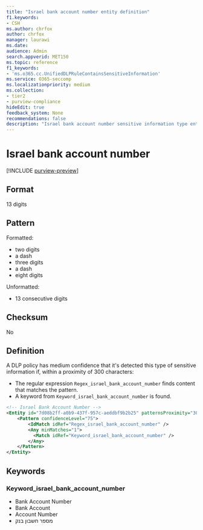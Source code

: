 ```yaml
---
title: "Israel bank account number entity definition"
f1.keywords:
- CSH
ms.author: chrfox
author: chrfox
manager: laurawi
ms.date:
audience: Admin
search.appverid: MET150
ms.topic: reference
f1_keywords:
- 'ms.o365.cc.UnifiedDLPRuleContainsSensitiveInformation'
ms.service: O365-seccomp
ms.localizationpriority: medium
ms.collection:
- tier2
- purview-compliance
hideEdit: true
feedback_system: None
recommendations: false
description: "Israel bank account number sensitive information type entity definition."
---
```


# Israel bank account number

[!INCLUDE [purview-preview](../includes/purview-preview.md)]

## Format

13 digits

## Pattern

Formatted:

- two digits
- a dash
- three digits
- a dash
- eight digits

Unformatted:

- 13 consecutive digits

## Checksum

No

## Definition

A DLP policy has medium confidence that it's detected this type of sensitive information if, within a proximity of 300 characters:

- The regular expression `Regex_israel_bank_account_number` finds content that matches the pattern.
- A keyword from `Keyword_israel_bank_account_number` is found.

```xml
<!-- Israel Bank Account Number -->
<Entity id="7d08b2ff-a0b9-437f-957c-aeddbf9b2b25" patternsProximity="300" recommendedConfidence="75">
    <Pattern confidenceLevel="75">
        <IdMatch idRef="Regex_israel_bank_account_number" />
        <Any minMatches="1">
          <Match idRef="Keyword_israel_bank_account_number" />
        </Any>
    </Pattern>
</Entity>
```

## Keywords

### Keyword_israel_bank_account_number

- Bank Account Number
- Bank Account
- Account Number
- מספר חשבון בנק

